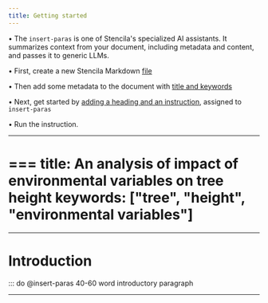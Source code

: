 ```yaml
---
title: Getting started
---
```


• The ``insert-paras`` is one of Stencila's specialized AI assistants. It summarizes context from your document, including metadata and content, and passes it to generic LLMs.

• First, create a new Stencila Markdown [file](file:open)

• Then add some metadata to the document with [title and keywords](type:0)

• Next, get started by [adding a heading and an instruction](type:1), assigned to ``insert-paras``

• Run the instruction.

---
===
title: An analysis of impact of environmental variables on tree height
keywords: ["tree", "height", "environmental variables"]
===
---


# Introduction

::: do @insert-paras 40-60 word introductory paragraph


---
